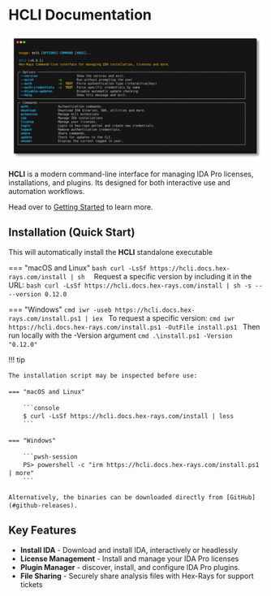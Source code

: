 # HCLI Documentation

![](assets/screenshot.png)

**HCLI** is a modern command-line interface for managing IDA Pro licenses, installations, and plugins.
Its designed for both interactive use and automation workflows.

Head over to [Getting Started](getting-started/quick-start.md) to learn more.

## Installation (Quick Start)

This will automatically install the **HCLI** standalone executable

=== "macOS and Linux"
    ```bash
    curl -LsSf https://hcli.docs.hex-rays.com/install | sh 
    ```
    Request a specific version by including it in the URL:
    ```bash
    curl -LsSf https://hcli.docs.hex-rays.com/install | sh -s -- --version 0.12.0
    ```

=== "Windows"
    ```cmd
    iwr -useb https://hcli.docs.hex-rays.com/install.ps1 | iex
    ```
    To request a specific version: 
    ```cmd
    iwr https://hcli.docs.hex-rays.com/install.ps1 -OutFile install.ps1
    ```
    Then run locally with the -Version argument 
    ```cmd
    .\install.ps1 -Version "0.12.0"
    ```

!!! tip

    The installation script may be inspected before use:

    === "macOS and Linux"

        ```console
        $ curl -LsSf https://hcli.docs.hex-rays.com/install | less
        ```

    === "Windows"

        ```pwsh-session
        PS> powershell -c "irm https://hcli.docs.hex-rays.com/install.ps1 | more"
        ```

    Alternatively, the binaries can be downloaded directly from [GitHub](#github-releases).

## Key Features

- **Install IDA** - Download and install IDA, interactively or headlessly
- **License Management** - Install and manage your IDA Pro licenses
- **Plugin Manager** - discover, install, and configure IDA Pro plugins.
- **File Sharing** - Securely share analysis files with Hex-Rays for support tickets


